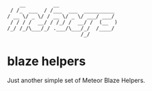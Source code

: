
		__         __                    
	 / /_  ___  / /___  ___  __________
	/ __ \/ _ \/ / __ \/ _ \/ ___/ ___/
	 / / / /  __/ / /_/ /  __/ /  (__  ) 
	/_/ /_/\___/_/ .___/\___/_/  /____/  
							/_/                      

# blaze helpers 
Just another simple set of Meteor Blaze Helpers.
